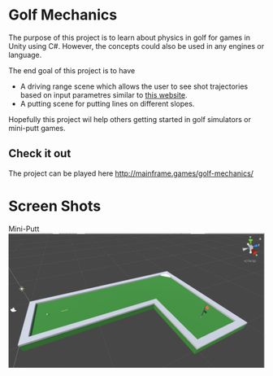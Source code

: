 # Golf Mechanics

The purpose of this project is to learn about physics in golf for games in Unity using C#. However, the concepts could also be used in any engines or language.

The end goal of this project is to have
- A driving range scene which allows the user to see shot trajectories based on input parametres similar to [this website](https://flightscope.com/products/trajectory-optimizer/).
- A putting scene for putting lines on different slopes.

Hopefully this project wil help others getting started in golf simulators or mini-putt games.

## Check it out
The project can be played here http://mainframe.games/golf-mechanics/

# Screen Shots
Mini-Putt
![mini-putt](mini-putt.png)
